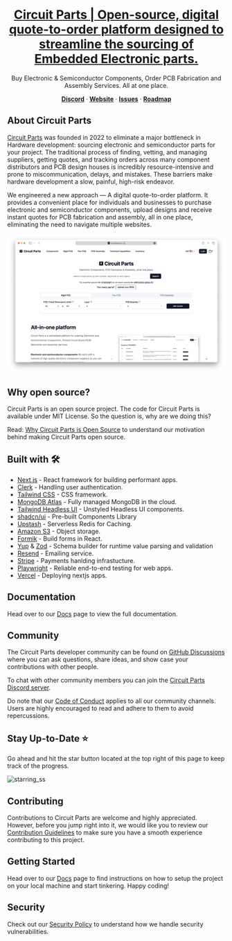 <a href="https://www.circuitparts.in">
  <h1 align="center">Circuit Parts | Open-source, digital quote-to-order platform designed to streamline the sourcing of Embedded Electronic parts.</h1>
</a>

<p align="center">
  Buy Electronic & Semiconductor Components, Order PCB Fabrication and Assembly Services. All at one place.
</p>

<p align="center">
  <a href="https://discord.gg/B4CCqBEH"><strong>Discord</strong></a> ·
  <a href="https://www.circuitparts.in"><strong>Website</strong></a> ·
  <a href="https://github.com/circuitparts/store/issues"><strong>Issues</strong></a> ·
  <a href="https://circuitparts.in/roadmap"><strong>Roadmap</strong></a>
</p>

## About Circuit Parts

[Circuit Parts](https://www.circuitparts.in) was founded in 2022 to eliminate a major bottleneck in Hardware development: sourcing electronic and semiconductor parts for your project. The traditional process of finding, vetting, and managing suppliers, getting quotes, and tracking orders across many component distributors and PCB design houses is incredibly resource-intensive and prone to miscommunication, delays, and mistakes. These barriers make hardware development a slow, painful, high-risk endeavor.

We engineered a new approach — A digital quote-to-order platform. It provides a convenient place for individuals and businesses to purchase electronic and semiconductor components, upload designs and receive instant quotes for PCB fabrication and assembly, all in one place, eliminating the need to navigate multiple websites.

[![CircuitParts](./public/images/screenshots/home.png)](https://circuitparts.in/)

## Why open source?

Circuit Parts is an open source project. The code for Circuit Parts is available under MIT License. So the question is, why are we doing this?

Read: [Why Circuit Parts is Open Source](https://www.circuitparts.in//contributors-guide/why-open-source) to understand our motivation behind making Circuit Parts open source.

## Built with 🛠️

-   [Next.js](https://nextjs.org) - React framework for building performant apps.
-   [Clerk](https://clerk.com) - Handling user authentication.
-   [Tailwind CSS](https://tailwindcss.com) - CSS framework.
-   [MongoDB Atlas](https://www.mongodb.com/atlas/database) - Fully managed MongoDB in the cloud.
-   [Tailwind Headless UI](https://headlessui.com/) - Unstyled Headless UI components.
-   [shadcn/ui](https://ui.shadcn.com) - Pre-built Components Library
-   [Upstash](https://upstash.com/) - Serverless Redis for Caching.
-   [Amazon S3](https://aws.amazon.com/s3/) - Object storage.
-   [Formik](https://formik.org/) - Build forms in React.
-   [Yup](https://www.npmjs.com/package/yup) & [Zod](https://zod.dev/) - Schema builder for runtime value parsing and validation
-   [Resend](https://resend.com/) - Emailing service.
-   [Stripe](https://stripe.com) - Payments hanlding infrastucture.
-   [Playwright](https://playwright.dev/) - Reliable end-to-end testing for web apps.
-   [Vercel](https://vercel.com/) - Deploying nextjs apps.

## Documentation

Head over to our [Docs](https://circuitparts.in/docs) page to view the full documentation.

## Community

The Circuit Parts developer community can be found on [GitHub Discussions](https://github.com/circuitparts/store/discussions) where you can ask questions, share ideas, and show case your contributions with other people.

To chat with other community members you can join the [Circuit Parts Discord server]("https://discord.gg/B4CCqBEH").

Do note that our [Code of Conduct](CODE_OF_CONDUCT.md) applies to all our community channels. Users are highly encouraged to read and adhere to them to avoid repercussions.

## Stay Up-to-Date ⭐️

Go ahead and hit the star button located at the top right of this page to keep track of the progress.

![starring_ss](https://docs.github.com/assets/cb-8608/mw-1440/images/help/stars/starring-a-repository.webp)

## Contributing

Contributions to Circuit Parts are welcome and highly appreciated. However, before you jump right into it, we would like you to review our [Contribution Guidelines](https://www.circuitparts.in/contributors-guide/intro) to make sure you have a smooth experience contributing to this project.

## Getting Started

Head over to our [Docs](https://www.circuitparts.in/docs) page to find instructions on how to setup the project on your local machine and start tinkering. Happy coding!

## Security

Check out our [Security Policy](SECURITY.md) to understand how we handle security vulnerabilities.
